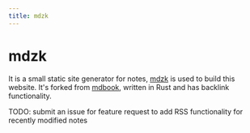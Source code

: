 ```yaml
---
title: mdzk
---
```


# mdzk

It is a small static site generator for notes, [mdzk](https://github.com/mdzk-rs/mdzk) is used to build this website. It's forked from [mdbook](https://rust-lang.github.io/mdBook/), written in Rust and has backlink functionality. 

TODO: submit an issue for feature request to add RSS functionality for recently modified notes
